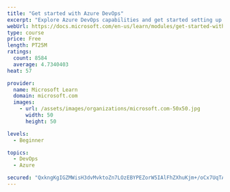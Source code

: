 ```yaml
---
title: "Get started with Azure DevOps"
excerpt: "Explore Azure DevOps capabilities and get started setting up your own organization knowing what separates elite performers from low performers."
webUrl: https://docs.microsoft.com/en-us/learn/modules/get-started-with-devops/
type: course
price: Free
length: PT25M
ratings:
  count: 8584
  average: 4.7340403
heat: 57

provider:
  name: Microsoft Learn
  domain: microsoft.com
  images:
    - url: /assets/images/organizations/microsoft.com-50x50.jpg
      width: 50
      height: 50

levels:
  - Beginner

topics:
  - DevOps
  - Azure

secured: "QxkngKgIGZMWisH3dvMvktoZn7LOzEBYPEZorW5IAlFhZXhuKjm+/oCx7UqTAJZ9dj+VdpGh8CE6OgTyfgPHgMx8uRxTIE8OcsC2V30RlUTwLdmUR9hqjgFBFl7RVfFH6NdVLXq2QmLqdjEXalVTYiyOTuEoSZHhuor1sE6bmv2GfKOz+VBWjkvJZRo3GvCBT8H7DWbNJ7BhEG5nWcLP0pS1wuSEx5HaAM70WUG+0/xa8ivZOtd9JY1JfAbCsZ7oaSt7EDTzoRWc+RlX0luXhY6vtG8/i0mjA4F3OmlFg1l/b1geefmUP/wVWkqPIFRLsxqwxNcPx36IwxWQpwg0L5SVoSKGDoKhycpgX2uwTjmhC+1+uv70KU3mBGDsPK3oMkuK2388OL5a7ei08p0xIvmPXxpB00lBYR2MLsysIfo=;MKyrOqykOjsW5CEUvZnyjw=="
---
```


